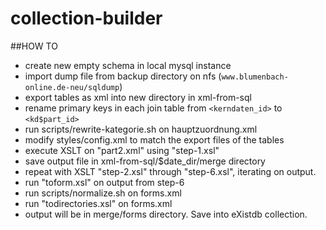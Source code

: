 # collection-builder

##HOW TO 
* create new empty schema in local mysql instance
* import dump file from backup directory on nfs (`www.blumenbach-online.de-neu/sqldump`)
* export tables as xml into new directory in xml-from-sql
* rename primary keys in each join table from `<kerndaten_id>` to `<kd$part_id>`
* run scripts/rewrite-kategorie.sh on hauptzuordnung.xml
* modify styles/config.xml to match the export files of the tables
* execute XSLT on "part2.xml" using "step-1.xsl"
* save output file in xml-from-sql/$date_dir/merge directory
* repeat with XSLT "step-2.xsl" through "step-6.xsl", iterating on output.
* run "toform.xsl" on output from step-6
* run scripts/normalize.sh on forms.xml
* run "todirectories.xsl" on forms.xml
* output will be in merge/forms directory.  Save into eXistdb collection.
